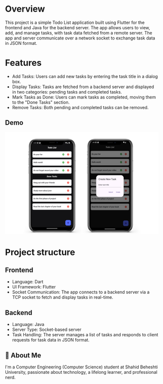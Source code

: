 
# Overview

This project is a simple Todo List application built using Flutter for the frontend and Java for the backend server. The app allows users to view, add, and manage tasks, with task data fetched from a remote server. The app and server communicate over a network socket to exchange task data in JSON format.

# Features

- Add Tasks: Users can add new tasks by entering the task title in a dialog box.
- Display Tasks: Tasks are fetched from a backend server and displayed in two categories: pending tasks and completed tasks.
- Mark Tasks as Done: Users can mark tasks as completed, moving them to the "Done Tasks" section.
- Remove Tasks: Both pending and completed tasks can be removed.

## Demo

![App Screenshot](TodoList/assets/demo.jpg)


# Project structure

## Frontend
- Language: Dart
- UI Framework: Flutter
- Socket Communication: The app connects to a backend server via a TCP socket to fetch and display tasks in real-time.

## Backend
- Language: Java
- Server Type: Socket-based server
- Task Handling: The server manages a list of tasks and responds to client requests for task data in JSON format.




## 🚀 About Me
I'm a Computer Engineering (Computer Science) student at Shahid Beheshti University, passionate about technology, a lifelong learner, and professional nerd.
